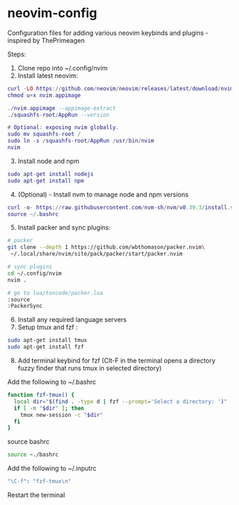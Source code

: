 # neovim-config
Configuration files for adding various neovim keybinds and plugins - inspired by ThePrimeagen

Steps:

1. Clone repo into ~/.config/nvim
2. Install latest neovim:

```lua
curl -LO https://github.com/neovim/neovim/releases/latest/download/nvim.appimage
chmod u+x nvim.appimage

./nvim.appimage --appimage-extract
./squashfs-root/AppRun --version

# Optional: exposing nvim globally.
sudo mv squashfs-root /
sudo ln -s /squashfs-root/AppRun /usr/bin/nvim
nvim
```

3. Install node and npm

```lua
sudo apt-get install nodejs
sudo apt-get install npm
```

4. (Optional) - Install nvm to manage node and npm versions

```lua
curl -o- https://raw.githubusercontent.com/nvm-sh/nvm/v0.39.3/install.sh | bash
source ~/.bashrc
```

5. Install packer and sync plugins:

```bash
# packer
git clone --depth 1 https://github.com/wbthomason/packer.nvim\
 ~/.local/share/nvim/site/pack/packer/start/packer.nvim

# sync plugins
cd ~/.config/nvim
nvim .

# go to lua/toncode/packer.lua
:source
:PackerSync
```

6. Install any required language servers
7. Setup tmux and fzf :

```bash
sudo apt-get install tmux
sudo apt-get install fzf
```

8. Add terminal keybind for fzf (Clt-F in the terminal opens a directory fuzzy finder that runs tmux in selected directory)

Add the following to ~/.bashrc

```bash
function fzf-tmux() {
  local dir="$(find . -type d | fzf --prompt='Select a directory: ')"
  if [ -n "$dir" ]; then
    tmux new-session -c "$dir"
  fi
}
```

source bashrc

```bash
source ~./bashrc
```

Add the following to ~/.inputrc

```bash
"\C-f": "fzf-tmux\n"
```

Restart the terminal
